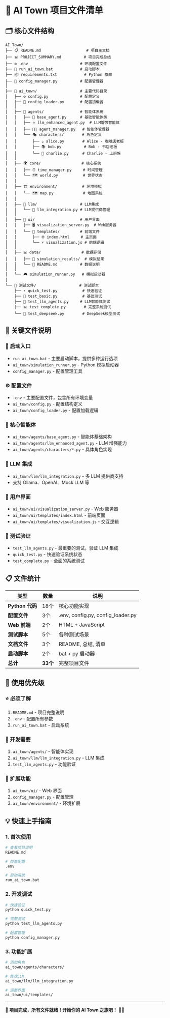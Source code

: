 # 📁 AI Town 项目文件清单

## 🗂️ **核心文件结构**

```
AI_Town/
├── 📋 README.md                    # 项目主文档 
├── 📊 PROJECT_SUMMARY.md          # 项目完成总结
├── ⚙️ .env                       # 环境配置文件
├── 🚀 run_ai_town.bat            # 启动脚本
├── 📦 requirements.txt            # Python 依赖
├── 🔧 config_manager.py          # 配置管理器
│
├── 🤖 ai_town/                   # 主要代码目录
│   ├── ⚙️ config.py              # 配置定义
│   ├── 🔧 config_loader.py       # 配置加载器
│   │
│   ├── 👥 agents/                # 智能体系统
│   │   ├── 🧠 base_agent.py      # 基础智能体类
│   │   ├── ⭐ llm_enhanced_agent.py  # LLM增强智能体
│   │   ├── 👨‍💼 agent_manager.py   # 智能体管理器
│   │   └── 🎭 characters/        # 角色定义
│   │       ├── ☕ alice.py        # Alice - 咖啡店老板
│   │       ├── 📚 bob.py          # Bob - 书店老板  
│   │       └── 💼 charlie.py      # Charlie - 上班族
│   │
│   ├── 🌍 core/                  # 核心系统
│   │   ├── ⏰ time_manager.py     # 时间管理
│   │   └── 🗺️ world.py           # 世界状态
│   │
│   ├── 🏗️ environment/           # 环境模拟  
│   │   └── 🗺️ map.py             # 地图系统
│   │
│   ├── 🧠 llm/                   # LLM集成
│   │   └── 🔗 llm_integration.py # LLM提供商管理
│   │
│   ├── 🎨 ui/                    # 用户界面
│   │   ├── 🖥️ visualization_server.py  # Web服务器
│   │   └── 📁 templates/         # 前端文件
│   │       ├── 🌐 index.html     # 主页面
│   │       └── ⚡ visualization.js # 前端逻辑
│   │
│   ├── 📊 data/                  # 数据存储
│   │   ├── 💾 simulation_results/  # 模拟结果
│   │   └── 📝 README.md          # 数据说明
│   │
│   └── 🎮 simulation_runner.py   # 模拟启动器
│
└── 🧪 测试文件/                   # 测试脚本
    ├── ⚡ quick_test.py           # 快速验证
    ├── 🔬 test_basic.py           # 基础测试
    ├── 🤖 test_llm_agents.py     # LLM智能体测试
    ├── 📊 test_complete.py        # 完整系统测试
    └── 🚀 test_deepseek.py        # DeepSeek模型测试
```

## 🎯 **关键文件说明**

### **🚀 启动入口**
- `run_ai_town.bat` - 主要启动脚本，提供多种运行选项
- `ai_town/simulation_runner.py` - Python 模拟启动器
- `config_manager.py` - 配置管理工具

### **⚙️ 配置文件**  
- `.env` - 主要配置文件，包含所有环境变量
- `ai_town/config.py` - 配置结构定义
- `ai_town/config_loader.py` - 配置加载逻辑

### **🤖 核心智能体**
- `ai_town/agents/base_agent.py` - 智能体基础架构
- `ai_town/agents/llm_enhanced_agent.py` - LLM 增强能力
- `ai_town/agents/characters/*.py` - 具体角色实现

### **🧠 LLM 集成**
- `ai_town/llm/llm_integration.py` - 多 LLM 提供商支持
- 支持 Ollama、OpenAI、Mock LLM 等

### **🎨 用户界面**
- `ai_town/ui/visualization_server.py` - Web 服务器
- `ai_town/ui/templates/index.html` - 前端页面
- `ai_town/ui/templates/visualization.js` - 交互逻辑

### **🧪 测试验证**
- `test_llm_agents.py` - 最重要的测试，验证 LLM 集成
- `quick_test.py` - 快速验证系统状态  
- `test_complete.py` - 全面的系统测试

## 📋 **文件统计**

| 类型 | 数量 | 说明 |
|------|------|------|
| **Python 代码** | 18个 | 核心功能实现 |
| **配置文件** | 3个 | .env, config.py, config_loader.py |
| **Web 前端** | 2个 | HTML + JavaScript |
| **测试脚本** | 5个 | 各种测试场景 |
| **文档文件** | 3个 | README, 总结, 清单 |
| **启动脚本** | 2个 | bat + py 启动器 |
| **总计** | **33个** | 完整项目文件 |

## 🎯 **使用优先级**

### **⭐ 必须了解**
1. `README.md` - 项目完整说明
2. `.env` - 配置所有参数  
3. `run_ai_town.bat` - 启动系统

### **🔧 开发需要**
1. `ai_town/agents/` - 智能体实现
2. `ai_town/llm/llm_integration.py` - LLM 集成
3. `test_llm_agents.py` - 功能验证

### **🎨 扩展功能**  
1. `ai_town/ui/` - Web 界面
2. `config_manager.py` - 配置管理
3. `ai_town/environment/` - 环境扩展

## 💡 **快速上手指南**

### **1. 首次使用**
```bash
# 查看项目说明
README.md

# 检查配置  
.env

# 启动系统
run_ai_town.bat
```

### **2. 开发调试**
```bash
# 快速验证
python quick_test.py

# 完整测试
python test_llm_agents.py

# 配置管理
python config_manager.py
```

### **3. 功能扩展**
```bash
# 添加角色
ai_town/agents/characters/

# 修改LLM
ai_town/llm/llm_integration.py

# 调整界面  
ai_town/ui/templates/
```

---

**🎉 项目完成，所有文件就绪！开始你的 AI Town 之旅吧！** 🤖✨
